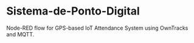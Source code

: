 # Sistema-de-Ponto-Digital
Node-RED flow for GPS-based IoT Attendance System using OwnTracks and MQTT.

